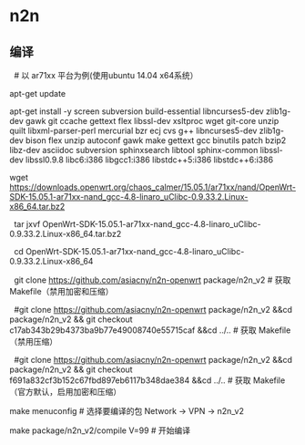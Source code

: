 # n2n
编译
---

   # 以 ar71xx 平台为例(使用ubuntu 14.04 x64系统）
   
   apt-get update
  
   apt-get install -y screen subversion build-essential libncurses5-dev zlib1g-dev gawk git ccache gettext flex libssl-dev xsltproc wget git-core unzip quilt libxml-parser-perl mercurial bzr ecj cvs g++ libncurses5-dev zlib1g-dev bison flex unzip autoconf gawk make gettext gcc binutils patch bzip2 libz-dev asciidoc subversion sphinxsearch libtool sphinx-common libssl-dev libssl0.9.8 libc6:i386 libgcc1:i386 libstdc++5:i386 libstdc++6:i386
   
   wget https://downloads.openwrt.org/chaos_calmer/15.05.1/ar71xx/nand/OpenWrt-SDK-15.05.1-ar71xx-nand_gcc-4.8-linaro_uClibc-0.9.33.2.Linux-x86_64.tar.bz2
   
   tar jxvf OpenWrt-SDK-15.05.1-ar71xx-nand_gcc-4.8-linaro_uClibc-0.9.33.2.Linux-x86_64.tar.bz2
   
   cd OpenWrt-SDK-15.05.1-ar71xx-nand_gcc-4.8-linaro_uClibc-0.9.33.2.Linux-x86_64

   git clone https://github.com/asiacny/n2n-openwrt package/n2n_v2 # 获取 Makefile（禁用加密和压缩）
   
   #git clone https://github.com/asiacny/n2n-openwrt package/n2n_v2 &&cd package/n2n_v2 && git checkout c17ab343b29b4373ba9b77e49008740e55715caf &&cd ../.. # 获取 Makefile（禁用压缩）
   
   #git clone https://github.com/asiacny/n2n-openwrt package/n2n_v2 &&cd package/n2n_v2 && git checkout f691a832cf3b152c67fbd897eb6117b348dae384 &&cd ../.. # 获取 Makefile（官方默认，启用加密和压缩）

   make menuconfig # 选择要编译的包 Network -> VPN -> n2n_v2

   make package/n2n_v2/compile V=99     # 开始编译
 
